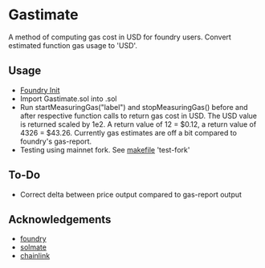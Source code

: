 # Gastimate

A method of computing gas cost in USD for foundry users. Convert estimated function gas usage to 'USD'.

## Usage

- [Foundry Init](https://book.getfoundry.sh/getting-started/installation)
- Import Gastimate.sol into .sol
- Run startMeasuringGas("label") and stopMeasuringGas() before and after respective function calls to return gas cost in USD. The USD value is returned scaled by 1e2. A return value of 12 = $0.12, a return value of 4326 = $43.26. Currently gas estimates are off a bit compared to foundry's gas-report.
- Testing using mainnet fork. See [makefile](https://github.com/mattbrc/gastimate/blob/main/makefile) 'test-fork'

## To-Do

- Correct delta between price output compared to gas-report output

## Acknowledgements

- [foundry](https://github.com/foundry-rs/foundry)
- [solmate](https://github.com/Rari-Capital/solmate)
- [chainlink](https://github.com/smartcontractkit/chainlink)
